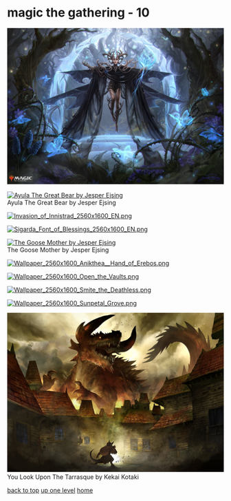 # magic the gathering - 10
[![26e2df176778017.64ca9fc090534.jpg](/desktop/magic%20the%20gathering/26e2df176778017.64ca9fc090534.jpg "26e2df176778017.64ca9fc090534.jpg")](https://raw.githubusercontent.com/buckmanc/wallpapers/main/desktop/magic%20the%20gathering/26e2df176778017.64ca9fc090534.jpg)

[![Ayula The Great Bear by Jesper Ejsing](/desktop/magic%20the%20gathering/ayula_the_great_bear_by_jesper_ejsing.png "Ayula The Great Bear by Jesper Ejsing")](https://raw.githubusercontent.com/buckmanc/wallpapers/main/desktop/magic%20the%20gathering/ayula_the_great_bear_by_jesper_ejsing.png)\
Ayula The Great Bear by Jesper Ejsing

[![Invasion_of_Innistrad_2560x1600_EN.png](/desktop/magic%20the%20gathering/Invasion_of_Innistrad_2560x1600_EN.png "Invasion_of_Innistrad_2560x1600_EN.png")](https://raw.githubusercontent.com/buckmanc/wallpapers/main/desktop/magic%20the%20gathering/Invasion_of_Innistrad_2560x1600_EN.png)

[![Sigarda_Font_of_Blessings_2560x1600_EN.png](/desktop/magic%20the%20gathering/Sigarda_Font_of_Blessings_2560x1600_EN.png "Sigarda_Font_of_Blessings_2560x1600_EN.png")](https://raw.githubusercontent.com/buckmanc/wallpapers/main/desktop/magic%20the%20gathering/Sigarda_Font_of_Blessings_2560x1600_EN.png)

[![The Goose Mother by Jesper Ejsing](/desktop/magic%20the%20gathering/the_goose_mother_by_jesper_ejsing.png "The Goose Mother by Jesper Ejsing")](https://raw.githubusercontent.com/buckmanc/wallpapers/main/desktop/magic%20the%20gathering/the_goose_mother_by_jesper_ejsing.png)\
The Goose Mother by Jesper Ejsing

[![Wallpaper_2560x1600_Anikthea__Hand_of_Erebos.png](/desktop/magic%20the%20gathering/Wallpaper_2560x1600_Anikthea__Hand_of_Erebos.png "Wallpaper_2560x1600_Anikthea__Hand_of_Erebos.png")](https://raw.githubusercontent.com/buckmanc/wallpapers/main/desktop/magic%20the%20gathering/Wallpaper_2560x1600_Anikthea__Hand_of_Erebos.png)

[![Wallpaper_2560x1600_Open_the_Vaults.png](/desktop/magic%20the%20gathering/Wallpaper_2560x1600_Open_the_Vaults.png "Wallpaper_2560x1600_Open_the_Vaults.png")](https://raw.githubusercontent.com/buckmanc/wallpapers/main/desktop/magic%20the%20gathering/Wallpaper_2560x1600_Open_the_Vaults.png)

[![Wallpaper_2560x1600_Smite_the_Deathless.png](/desktop/magic%20the%20gathering/Wallpaper_2560x1600_Smite_the_Deathless.png "Wallpaper_2560x1600_Smite_the_Deathless.png")](https://raw.githubusercontent.com/buckmanc/wallpapers/main/desktop/magic%20the%20gathering/Wallpaper_2560x1600_Smite_the_Deathless.png)

[![Wallpaper_2560x1600_Sunpetal_Grove.png](/desktop/magic%20the%20gathering/Wallpaper_2560x1600_Sunpetal_Grove.png "Wallpaper_2560x1600_Sunpetal_Grove.png")](https://raw.githubusercontent.com/buckmanc/wallpapers/main/desktop/magic%20the%20gathering/Wallpaper_2560x1600_Sunpetal_Grove.png)

[![You Look Upon The Tarrasque by Kekai Kotaki](/desktop/magic%20the%20gathering/you_look_upon_the_tarrasque_by_kekai_kotaki.jpg "You Look Upon The Tarrasque by Kekai Kotaki")](https://raw.githubusercontent.com/buckmanc/wallpapers/main/desktop/magic%20the%20gathering/you_look_upon_the_tarrasque_by_kekai_kotaki.jpg)\
You Look Upon The Tarrasque by Kekai Kotaki


</p>
</details>


[back to top](#)
[up one level](/desktop/README.MD)
[home](/)
